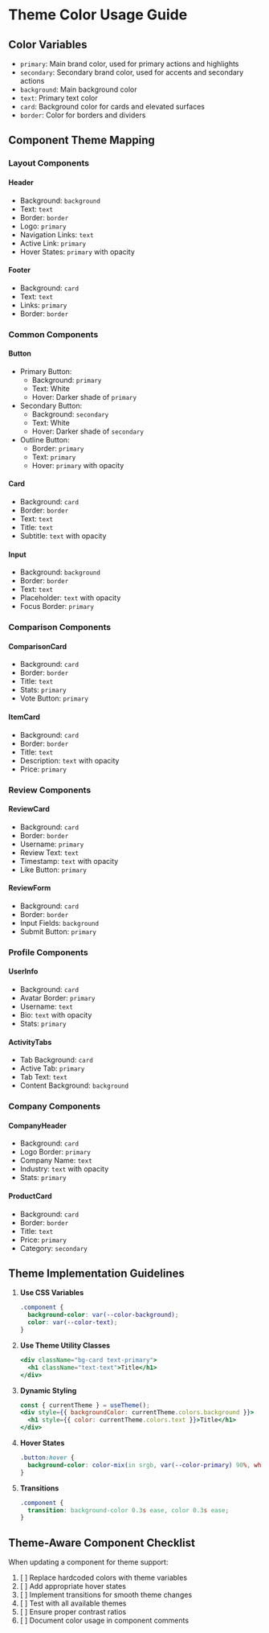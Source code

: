 # Theme Color Usage Guide

## Color Variables
- `primary`: Main brand color, used for primary actions and highlights
- `secondary`: Secondary brand color, used for accents and secondary actions
- `background`: Main background color
- `text`: Primary text color
- `card`: Background color for cards and elevated surfaces
- `border`: Color for borders and dividers

## Component Theme Mapping

### Layout Components

#### Header
- Background: `background`
- Text: `text`
- Border: `border`
- Logo: `primary`
- Navigation Links: `text`
- Active Link: `primary`
- Hover States: `primary` with opacity

#### Footer
- Background: `card`
- Text: `text`
- Links: `primary`
- Border: `border`

### Common Components

#### Button
- Primary Button:
  - Background: `primary`
  - Text: White
  - Hover: Darker shade of `primary`
- Secondary Button:
  - Background: `secondary`
  - Text: White
  - Hover: Darker shade of `secondary`
- Outline Button:
  - Border: `primary`
  - Text: `primary`
  - Hover: `primary` with opacity

#### Card
- Background: `card`
- Border: `border`
- Text: `text`
- Title: `text`
- Subtitle: `text` with opacity

#### Input
- Background: `background`
- Border: `border`
- Text: `text`
- Placeholder: `text` with opacity
- Focus Border: `primary`

### Comparison Components

#### ComparisonCard
- Background: `card`
- Border: `border`
- Title: `text`
- Stats: `primary`
- Vote Button: `primary`

#### ItemCard
- Background: `card`
- Border: `border`
- Title: `text`
- Description: `text` with opacity
- Price: `primary`

### Review Components

#### ReviewCard
- Background: `card`
- Border: `border`
- Username: `primary`
- Review Text: `text`
- Timestamp: `text` with opacity
- Like Button: `primary`

#### ReviewForm
- Background: `card`
- Border: `border`
- Input Fields: `background`
- Submit Button: `primary`

### Profile Components

#### UserInfo
- Background: `card`
- Avatar Border: `primary`
- Username: `text`
- Bio: `text` with opacity
- Stats: `primary`

#### ActivityTabs
- Tab Background: `card`
- Active Tab: `primary`
- Tab Text: `text`
- Content Background: `background`

### Company Components

#### CompanyHeader
- Background: `card`
- Logo Border: `primary`
- Company Name: `text`
- Industry: `text` with opacity
- Stats: `primary`

#### ProductCard
- Background: `card`
- Border: `border`
- Title: `text`
- Price: `primary`
- Category: `secondary`

## Theme Implementation Guidelines

1. **Use CSS Variables**
   ```css
   .component {
     background-color: var(--color-background);
     color: var(--color-text);
   }
   ```

2. **Use Theme Utility Classes**
   ```jsx
   <div className="bg-card text-primary">
     <h1 className="text-text">Title</h1>
   </div>
   ```

3. **Dynamic Styling**
   ```jsx
   const { currentTheme } = useTheme();
   <div style={{ backgroundColor: currentTheme.colors.background }}>
     <h1 style={{ color: currentTheme.colors.text }}>Title</h1>
   </div>
   ```

4. **Hover States**
   ```css
   .button:hover {
     background-color: color-mix(in srgb, var(--color-primary) 90%, white);
   }
   ```

5. **Transitions**
   ```css
   .component {
     transition: background-color 0.3s ease, color 0.3s ease;
   }
   ```

## Theme-Aware Component Checklist

When updating a component for theme support:

1. [ ] Replace hardcoded colors with theme variables
2. [ ] Add appropriate hover states
3. [ ] Implement transitions for smooth theme changes
4. [ ] Test with all available themes
5. [ ] Ensure proper contrast ratios
6. [ ] Document color usage in component comments 